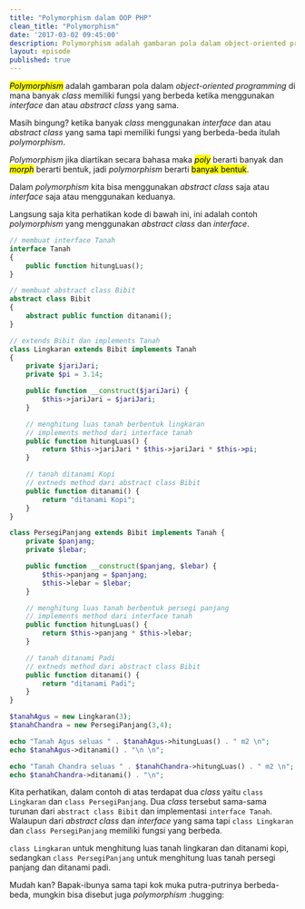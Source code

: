 ```yaml
---
title: "Polymorphism dalam OOP PHP"
clean_title: "Polymorphism"
date: '2017-03-02 09:45:00'
description: Polymorphism adalah gambaran pola dalam object-oriented programming di mana banyak class memiliki fungsi yang berbeda ketika menggunakan interface dan atau abstract class yang sama.
layout: episode
published: true
---
```


<mark><em>Polymorphism</em></mark> adalah gambaran pola dalam _object-oriented programming_ di mana banyak _class_ memiliki fungsi yang berbeda ketika menggunakan _interface_ dan atau _abstract class_ yang sama.

Masih bingung? ketika banyak _class_ menggunakan _interface_ dan atau _abstract class_ yang sama tapi memiliki fungsi yang berbeda-beda itulah _polymorphism_.

_Polymorphism_ jika diartikan secara bahasa maka <mark><em>poly</em></mark> berarti banyak dan <mark><em>morph</em></mark> berarti bentuk, jadi _polymorphism_ berarti <mark>banyak bentuk</mark>.

Dalam _polymorphism_ kita bisa menggunakan _abstract class_ saja atau _interface_ saja atau menggunakan keduanya.

Langsung saja kita perhatikan kode di bawah ini, ini adalah contoh _polymorphism_ yang menggunakan _abstract class_ dan _interface_.

```php
// membuat interface Tanah
interface Tanah
{
    public function hitungLuas();
}

// membuat abstract class Bibit
abstract class Bibit
{
    abstract public function ditanami();
}

// extends Bibit dan implements Tanah
class Lingkaran extends Bibit implements Tanah
{
    private $jariJari;
    private $pi = 3.14;

    public function __construct($jariJari) {
        $this->jariJari = $jariJari;
    }

    // menghitung luas tanah berbentuk lingkaran
    // implements method dari interface tanah
    public function hitungLuas() {
        return $this->jariJari * $this->jariJari * $this->pi;
    }

    // tanah ditanami Kopi
    // extneds method dari abstract class Bibit
    public function ditanami() {
        return "ditanami Kopi";
    }
}

class PersegiPanjang extends Bibit implements Tanah {
    private $panjang;
    private $lebar;

    public function __construct($panjang, $lebar) {
        $this->panjang = $panjang;
        $this->lebar = $lebar;
    }

    // menghitung luas tanah berbentuk persegi panjang
    // implements method dari interface tanah
    public function hitungLuas() {
        return $this->panjang * $this->lebar;
    }

    // tanah ditanami Padi
    // extneds method dari abstract class Bibit
    public function ditanami() {
        return "ditanami Padi";
    }
}

$tanahAgus = new Lingkaran(3);
$tanahChandra = new PersegiPanjang(3,4);

echo "Tanah Agus seluas " . $tanahAgus->hitungLuas() . " m2 \n";
echo $tanahAgus->ditanami() . "\n \n";

echo "Tanah Chandra seluas " . $tanahChandra->hitungLuas() . " m2 \n";
echo $tanahChandra->ditanami() . "\n";
```

Kita perhatikan, dalam contoh di atas terdapat dua _class_ yaitu `class Lingkaran` dan `class PersegiPanjang`. Dua _class_ tersebut sama-sama turunan dari `abstract class Bibit` dan implementasi `interface Tanah`. Walaupun dari _abstract class_ dan _interface_ yang sama tapi `class Lingkaran` dan `class PersegiPanjang` memiliki fungsi yang berbeda.

`class Lingkaran` untuk menghitung luas tanah lingkaran dan ditanami kopi, sedangkan `class PersegiPanjang` untuk menghitung luas tanah persegi panjang dan ditanami padi.

Mudah kan? Bapak-ibunya sama tapi kok muka putra-putrinya berbeda-beda, mungkin bisa disebut juga _polymorphism_ :hugging:
